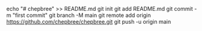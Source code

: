 echo "# chepbree" >> README.md
git init
git add README.md
git commit -m "first commit"
git branch -M main
git remote add origin https://github.com/chepbree/chepbree.git
git push -u origin main
